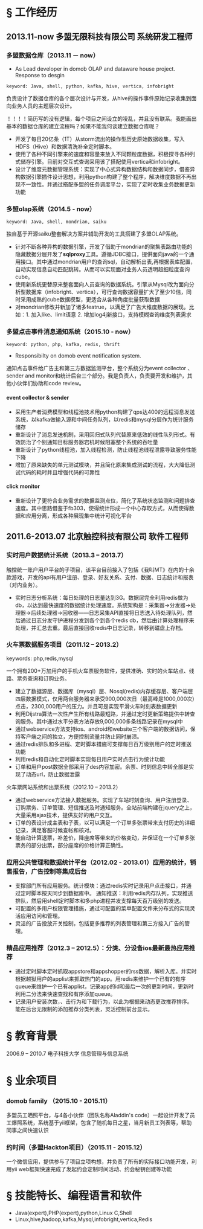 # § 工作经历

## 2013.11-now        多盟无限科技有限公司     系统研发工程师

### 多盟数据仓库（2013.11 － now）
- As Lead developer in domob OLAP and dataware house project. Response to desgin

``keyword: Java, shell, python, kafka, hive, vertica, infobright``

负责设计了数据仓库的各个层次设计与开发，从hive的操作事件原始记录收集到面向业务人员的主题层次设计。

！！！！简历写的没有逻辑，每个项目之间设立的凌乱，并且没有联系。我能画出基本的数据仓库的建立流程吗？如果不能我何谈建立数据仓库呢？

* 开发了每日20亿条（1T）从storm流出的操作型历史原始数据收集，写入HDFS（Hive）和数据清洗补全定时脚本。
* 使用了各种不同引擎来的速度和容量来放入不同颗粒度数据，积极探寻各种列式储存引擎。目前对交互式查询采用该了搭配使用vertica和infobright。
* 设计了维度元数据管理系统：实现了中心式异构数据结构和数据同步，借鉴异构数据引擎插件设计思想，利用python构建了整个程序，解决维度数据不再出现不一致性。并通过搭配多盟的任务调度平台，实现了定时收集业务数据更新功能

### 多盟olap系统（2014.5 - now）

``keyword: Java, shell, mondrian, saiku``

独自基于开源saiku整套解决方案并辅助开发的工具搭建了多盟OLAP系统。

* 针对不断各种异构的数据引擎，开发了借助于mondrian的聚集表路由功能的隐藏数据分层开发了**sqlproxy**工具。遵循JDBC接口，提供面向java的一个通用接口。其中通过mondrian用户的查询sql，自动解析出表,再根据表库配置，自动实现信息自动匹配跳转。从而可以实现面对业务人员透明超细粒度查询cube。
* 使用新系统更替原来整套面向人员查询的数据系统。引擎从Mysql改为面向分析型数据库（infobright、vertica），可行查询数据容量扩大了至少10倍，同时采用成熟的cube数据模型，更适合从各种角度批量获取数据
* 对mondrian修改并新加了诸多featrue，以满足了广告大维度数据的展现。比如：1. 加入like、limit语意 2. 增加log4j新接口，支持模糊查询维度列表需求

### 多盟点击事件消息通知系统（2015.10 - now）
``keyword: python, php, kafka, redis, thrift``
- Responsibilty on domob event notification system.

通知点击事件给广告主和第三方数据监测平台，整个系统分为event collector 、sender and monitor和统计后台三个部分。我是负责人，负责要开发和维护，其他小伙伴们协助和code review。

#### event collector & sender
* 采用生产者消费模型和线程池技术用python构建了qps达400的远程消息发送系统，以kafka做输入源和中间任务队列，以redis和mysql分层作为统计服务储存
* 重新设计了消息发送机制，采用回归式队列代替原来低效的线性队列形式。有效防治了个别通知目标服务器宕机时候阻塞整个系统的吞吐量
* 重新设计了python线程池，加入线程检测，防止线程池线程泄露导致服务性能下降
* 增加了原来缺失的单元测试模块，并且简化原来集成测试的流程，大大降低测试代码的耗时并且增强代码的可靠性

#### click monitor
* 重新设计了更符合业务需求的数据监测点位，简化了系统状态监测和问题排查速度。其中思路借鉴于fb303，使得统计形成一个中心存取方式，从而使得数据和应用分离，形成各种展现集中统计可视化平台

## 2011.6-2013.07     北京触控科技有限公司     软件工程师
### 实时用户数据统计系统（2013.3 – 2013.7）

触控统一账户用户平台的子项目，该平台目前接入了包括《我叫MT》在内的十余款游戏，开发的api有用户注册、登录、好友关系、支付、数据、日志统计和报表（对内业务）。
* 实时日志分析系统：每日处理的日志量达到3G。数据层完全利用redis做为db，以达到最快速度的数据统计处理速度。系统架构是：采集器->分发器->处理器->后续处理器->回收器——日志采集API直接将日志送入待处理队列，然后通过日志分发守护进程分发到各个到各个redis db，然后由计算处理程序来处理，并汇总去重。最后直接回收redis中日志记录，转移到磁盘上存档。

### 火车票数据服务项目（2011.12 – 2013.2）
keywords: php,redis,mysql

一个拥有200+万加用户的手机火车票服务软件，提供准确、实时的火车站点、线路、票务查询和订购业务。

* 建立了数据源层、数据库（mysql）层、Nosql(redis)内存缓存层、客户端层四层数据模式，仅用两台服务器来承受900,000次日（最高峰是1000,000次）点击，2300,000用户的压力。并且可是实现平滑火车时刻表数据更新
* 利用Dijstra算法一次性产生所有线路最短路，并通过定时更新策略提供中转查询服务。其中通过水平分表方法存放9,000,000多条线路记录在mysql中
* 通过webservice方法支持ios、android和website三个客户端的数据访问，保持客户端之间的独立，方便控制流量并防止同时崩溃。
* 通过redis排队和多进程、定时脚本措施可支撑每日百万级别用户的定时推送功能
* 利用redis和自动化定时脚本实现每日用户实时点击行为统计功能
* 订单和用户post数据全部采用了des内容加密。余票、时刻信息中转全部是实现了动态url，防止数据泄露

火车票网站系统和出票系统（2012.10 – 2013.2）

* 通过webservice方法接入数据服务。实现了车站时刻查询、用户注册登录、订购票务、订单管理、短信推送及时通知服务。全站前端构建在jquery之上，大量采用ajax技术，提供友好的用户交互。
* 订单的表设计成主表和子表，以可以满足一个订单多张票带来支付历史的详细记录，满足客服时候查帐和核对。
* 能自动计算退票，补差价，降座席等带来的价格变动，并保证在一个订单多张票务的部分出票，部分座席的价格计算正确性。

### 应用公共管理和数据统计平台（2012.02 - 2013.01）应用的统计，销售报告，广告控制等集成后台

* 支撑部门所有应用服务。统计模块：通过redis实时记录用户点击接口，并通过定时脚本按天同步到数据库中。 通知推送：利用redis内存队列，实现推送排队，然后用shell定时脚本和多php进程并发支撑每天百万级别的发送。
* 可配置的多用户权限管理措施，通过可配置的菜单配置文件来分布式的实现灵活应用访问和管理。
* 灵活的广告投放开关控制，包括更多推荐的列表管理和第三方接入广告的管理。

### 精品应用推荐（2012.3 – 2012.5）：分类、分设备ios最新最热应用推荐

* 通过定时脚本定时抓取appstore和appshopper的rss数据，解析入库。并实时根据越狱用户的applist来抓取热门的app。用redis来维护一个已有的有序queue来维护一个已有applist，记录app的id和最后一次的更新时间，更新时利用二分法来快速查找和有序添加queue。
* 记录用户安装次数，、击行为和下载行为，以此为根据来动态更改推荐排序。能在后台无限制的添加推荐分类列表，灵活控制前台显示。

# § 教育背景
2006.9 – 2010.7     电子科技大学     信息管理与信息系统
# § 业余项目

### domob family （2015.10 - 2015.11）
多盟员工晒照平台，与4各小伙伴（团队名称Aladdin's code）一起设计开发了员工爆照系统，系统基于yii框架，包含了随机每日之星，当月新员工列表等，帮助同事之间快速认识

### 约时间（多盟Hackton项目）（2015.11 - 2015.12）
一个微信应用，提供参与了项目立项构想，并负责了所有的实际接口功能开发，利用yii web框架快速完成了发起约会定制时间活动、约会秘钥创建等功能

# § 技能特长、编程语言和软件

* Java(expert),PHP(expert),python,Linux C,Shell
* Linux,hive,hadoop,kafka,Mysql,infobright,vertica,Redis
